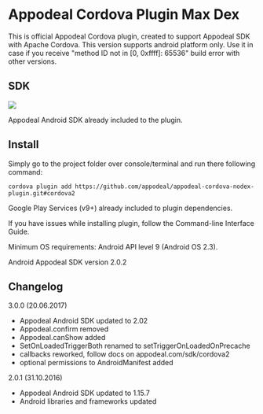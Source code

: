 # Appodeal Cordova Plugin Max Dex

This is official Appodeal Cordova plugin, created to support Appodeal SDK with Apache Cordova.
This version supports android platform only. Use it in case if you receive "method ID not in [0, 0xffff]: 65536" build error with other versions.

## SDK
[![](https://img.shields.io/badge/docs-android-green.svg)](http://www.appodeal.com/sdk/cordova2)

Appodeal Android SDK already included to the plugin.

## Install

Simply go to the project folder over console/terminal and run there following command:

    cordova plugin add https://github.com/appodeal/appodeal-cordova-nodex-plugin.git#cordova2

Google Play Services (v9+) already included to plugin dependencies.

If you have issues while installing plugin, follow the Command-line Interface Guide.

Minimum OS requirements: Android API level 9 (Android OS 2.3).

Android Appodeal SDK version 2.0.2

    
## Changelog

3.0.0 (20.06.2017)

+ Appodeal Android SDK updated to 2.02
+ Appodeal.confirm removed
+ Appodeal.canShow added
+ SetOnLoadedTriggerBoth renamed to setTriggerOnLoadedOnPrecache
+ callbacks reworked, follow docs on appodeal.com/sdk/cordova2
+ optional permissions to AndroidManifest added

2.0.1 (31.10.2016)

+ Appodeal Android SDK updated to 1.15.7
+ Android libraries and frameworks updated
